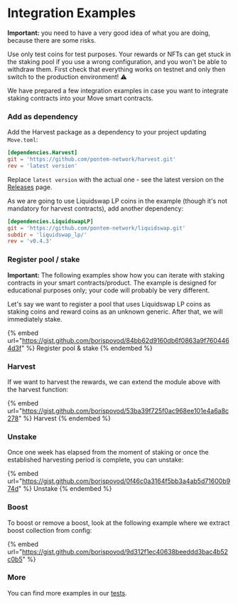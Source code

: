 # Integration Examples

**Important:** you need to have a very good idea of what you are doing, because there are some risks.&#x20;

Use only test coins for test purposes. Your rewards or NFTs can get stuck in the staking pool if you use a wrong configuration, and you won't be able to withdraw them. First check that everything works on testnet and only then switch to the production environment! :warning:

We have prepared a few integration examples in case you want to integrate staking contracts into your Move smart contracts.

### Add as dependency

Add the Harvest package as a dependency to your project updating `Move.toml`:

```toml
[dependencies.Harvest]
git = 'https://github.com/pontem-network/harvest.git'
rev = 'latest version'
```

Replace `latest version` with the actual one - see the latest version on the [Releases](https://github.com/pontem-network/harvest/releases) page.

As we are going to use Liquidswap LP coins in the example (though it's not mandatory for harvest contracts), add another dependency:

```toml
[dependencies.LiquidswapLP]
git = 'https://github.com/pontem-network/liquidswap.git'
subdir = 'liquidswap_lp/'
rev = 'v0.4.3'
```

### Register pool / stake

**Important:** The following examples show how you can iterate with staking contracts in your smart contracts/product. The example is designed for educational purposes only; your code will probably be very different.&#x20;

Let's say we want to register a pool that uses Liquidswap LP coins as staking coins and reward coins as an unknown generic. After that, we will immediately stake.

{% embed url="https://gist.github.com/borispovod/84bb62d9160db6f0863a9f7604464d3f" %}
Register pool & stake
{% endembed %}

### Harvest

If we want to harvest the rewards, we can extend the module above with the harvest function:

{% embed url="https://gist.github.com/borispovod/53ba39f725f0ac968ee101e4a6a8c278" %}
Harvest
{% endembed %}

### Unstake

Once one week has elapsed from the moment of staking or once the established harvesting period is complete, you can unstake:

{% embed url="https://gist.github.com/borispovod/0f46c0a3164f5bb3a4ab5d71600b974d" %}
Unstake
{% endembed %}

### Boost

To boost or remove a boost, look at the following example where we extract boost collection from config:

{% embed url="https://gist.github.com/borispovod/9d312f1ec40638beeddd3bac4b52c0b5" %}

### More

You can find more examples in our [tests](https://github.com/pontem-network/harvest/tree/main/tests).
